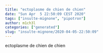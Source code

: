 ```yaml
---
title: "ectoplasme de chien de chien"
date: "Sun Apr  5 22:50:09 CEST 2020"
tags: ["insulte-mignone", "pipotron"]
author: m1ch3l
categories: ["generated"]
slug: "insulte-mignone/2020-04-05-22:50:09"
---
```


ectoplasme de chien de chien
